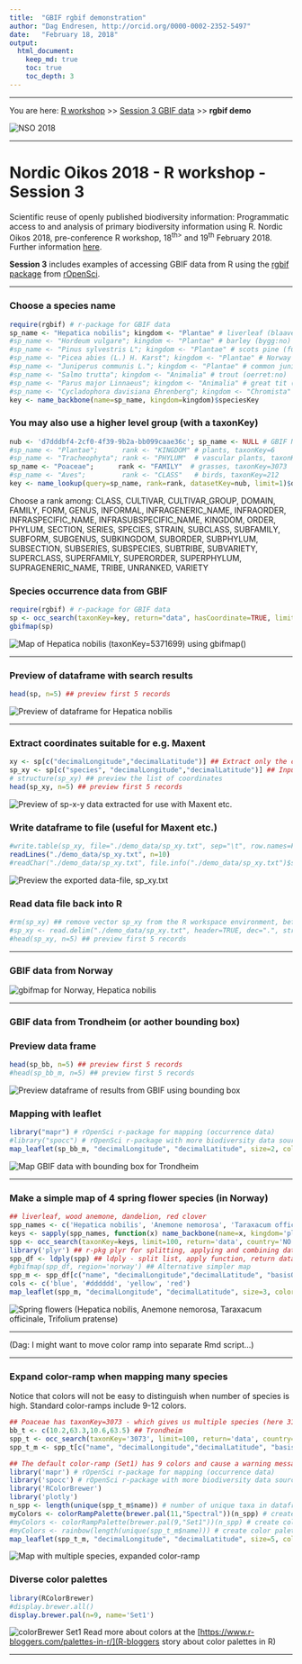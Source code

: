 ```yaml
---
title:  "GBIF rgbif demonstration"
author: "Dag Endresen, http://orcid.org/0000-0002-2352-5497"
date:   "February 18, 2018"
output:
  html_document:
    keep_md: true
    toc: true
    toc_depth: 3
---
```


***

You are here: [R workshop](../) >> [Session 3 GBIF data](./) >> **rgbif demo**

![](../demo_data/NSO_2018_GBIF_NO.png "NSO 2018")

***

# Nordic Oikos 2018 - R workshop - Session 3

Scientific reuse of openly published biodiversity information: Programmatic access to and analysis of primary biodiversity information using R. Nordic Oikos 2018, pre-conference R workshop, 18<sup>th></sup> and 19<sup>th</sup> February 2018. Further information [here](http://www.gbif.no/events/2018/Nordic-Oikos-2018-R-workshop.html).


**Session 3** includes examples of accessing GBIF data from R using the [rgbif](https://www.gbif.org/tool/81747/rgbif) [package](https://cran.r-project.org/web/packages/rgbif/index.html) from [rOpenSci](https://ropensci.org/).

***

### Choose a species name

```r
require(rgbif) # r-package for GBIF data
sp_name <- "Hepatica nobilis"; kingdom <- "Plantae" # liverleaf (blaaveis:no), taxonKey=5371699
#sp_name <- "Hordeum vulgare"; kingdom <- "Plantae" # barley (bygg:no)
#sp_name <- "Pinus sylvestris L"; kingdom <- "Plantae" # scots pine (furu:no), taxonKey=5285637
#sp_name <- "Picea abies (L.) H. Karst"; kingdom <- "Plantae" # Norway spruce (gran:no), taxonKey=5284884
#sp_name <- "Juniperus communis L."; kingdom <- "Plantae" # common juniper (einer:no), taxonKey=2684709
#sp_name <- "Salmo trutta"; kingdom <- "Animalia" # trout (oerret:no)
#sp_name <- "Parus major Linnaeus"; kingdom <- "Animalia" # great tit (kjoettmeis:no), taxonKey=8095051
#sp_name <- "Cycladophora davisiana Ehrenberg"; kingdom <- "Chromista" # radiolaria sp., taxonKey=5955869
key <- name_backbone(name=sp_name, kingdom=kingdom)$speciesKey
```

### You may also use a higher level group (with a taxonKey)

```r
nub <- 'd7dddbf4-2cf0-4f39-9b2a-bb099caae36c'; sp_name <- NULL # GBIF NUB taxon backbone datasetKey
#sp_name <- "Plantae";      rank <- "KINGDOM" # plants, taxonKey=6
#sp_name <- "Tracheophyta"; rank <- "PHYLUM"  # vascular plants, taxonKey=7707728
sp_name <- "Poaceae";      rank <- "FAMILY"  # grasses, taxonKey=3073
#sp_name <- "Aves";         rank <- "CLASS"   # birds, taxonKey=212
key <- name_lookup(query=sp_name, rank=rank, datasetKey=nub, limit=1)$data$key # find taxonKey
```
Choose a rank among: CLASS, CULTIVAR, CULTIVAR_GROUP, DOMAIN, FAMILY, FORM, GENUS, INFORMAL, INFRAGENERIC_NAME, INFRAORDER, INFRASPECIFIC_NAME, INFRASUBSPECIFIC_NAME, KINGDOM, ORDER, PHYLUM, SECTION, SERIES, SPECIES, STRAIN, SUBCLASS, SUBFAMILY, SUBFORM, SUBGENUS, SUBKINGDOM, SUBORDER, SUBPHYLUM, SUBSECTION, SUBSERIES, SUBSPECIES, SUBTRIBE, SUBVARIETY, SUPERCLASS, SUPERFAMILY, SUPERORDER, SUPERPHYLUM, SUPRAGENERIC_NAME, TRIBE, UNRANKED, VARIETY

### Species occurrence data from GBIF

```r
require(rgbif) # r-package for GBIF data
sp <- occ_search(taxonKey=key, return="data", hasCoordinate=TRUE, limit=100) 
gbifmap(sp)
```
![Map of *Hepatica nobilis* (taxonKey=5371699) using `gbifmap()`](./demo_data/gbifmap_Hepatica_nobilis.png "gbifmap")

***

### Preview of dataframe with search results

```r
head(sp, n=5) ## preview first 5 records
```
![Preview of dataframe for *Hepatica nobilis*](demo_data/head_sp.png 'head(sp, n=5)')

***

### Extract coordinates suitable for e.g. Maxent

```r
xy <- sp[c("decimalLongitude","decimalLatitude")] ## Extract only the coordinates
sp_xy <- sp[c("species", "decimalLongitude","decimalLatitude")] ## Input format for Maxent
# structure(sp_xy) ## preview the list of coordinates
head(sp_xy, n=5) ## preview first 5 records
```
![Preview of *sp-x-y* data extracted for use with Maxent etc.](./demo_data/head_sp_xy.png "head sp_xy")

### Write dataframe to file (useful for Maxent etc.)

```r
#write.table(sp_xy, file="./demo_data/sp_xy.txt", sep="\t", row.names=FALSE, qmethod="double") ## for Maxent
readLines("./demo_data/sp_xy.txt", n=10)
#readChar("./demo_data/sp_xy.txt", file.info("./demo_data/sp_xy.txt")$size) ## Alternative preview
```
![Preview the exported data-file, `sp_xy.txt`](./demo_data/readLines_sp_xy_txt.png "readlines")

### Read data file back into R

```r
#rm(sp_xy) ## remove vector sp_xy from the R workspace environment, before re-loading
#sp_xy <- read.delim("./demo_data/sp_xy.txt", header=TRUE, dec=".", stringsAsFactors=FALSE)
#head(sp_xy, n=5) ## preview first 5 records
```

***

### GBIF data from Norway

![gbifmap for Norway, *Hepatica nobilis*](./demo_data/gbifmap_norway.png "gbifmap_NO")

***

### GBIF data from Trondheim (or aother bounding box)


### Preview data frame

```r
head(sp_bb, n=5) ## preview first 5 records
#head(sp_bb_m, n=5) ## preview first 5 records
```
![Preview dataframe of results from GBIF using bounding box](./demo_data/head_sp_bb.png "head sp_bb")

### Mapping with leaflet

```r
library("mapr") # rOpenSci r-package for mapping (occurrence data)
#library("spocc") # rOpenSci r-package with more biodiversity data sources than GBIF
map_leaflet(sp_bb_m, "decimalLongitude", "decimalLatitude", size=2, color="blue")
```
![Map GBIF data with bounding box for Trondheim](./demo_data/map_sp_trondheim.png "Leaflet map, Trondheim")

***

### Make a simple map of 4 spring flower species (in Norway)

```r
## liverleaf, wood anemone, dandelion, red clover
spp_names <- c('Hepatica nobilis', 'Anemone nemorosa', 'Taraxacum officinale', 'Trifolium pratense')  
keys <- sapply(spp_names, function(x) name_backbone(name=x, kingdom='plants')$speciesKey, USE.NAMES=FALSE)
spp <- occ_search(taxonKey=keys, limit=100, return='data', country='NO', hasCoordinate=TRUE) ## return list
library('plyr') ## r-pkg plyr for splitting, applying and combining data
spp_df <- ldply(spp) ## ldply - split list, apply function, return dataframe (here list to df)
#gbifmap(spp_df, region='norway') ## Alternative simpler map
spp_m <- spp_df[c("name", "decimalLongitude","decimalLatitude", "basisOfRecord", "year", "municipality")]
cols <- c('blue', '#dddddd', 'yellow', 'red')
map_leaflet(spp_m, "decimalLongitude", "decimalLatitude", size=3, color=cols)
```

![Spring flowers (*Hepatica nobilis, Anemone nemorosa, Taraxacum officinale, Trifolium pratense*)](./demo_data/map_spring_flower.png "Leaflet map of spring flowers")


***

(Dag: I might want to move color ramp into separate Rmd script...)

***

### Expand color-ramp when mapping many species
Notice that colors will not be easy to distinguish when number of species is high. Standard color-ramps include 9-12 colors.

```r
## Poaceae has taxonKey=3073 - which gives us multiple species (here 31 unique "names", 33 unique "taxonKey")
bb_t <- c(10.2,63.3,10.6,63.5) ## Trondheim
spp_t <- occ_search(taxonKey='3073', limit=100, return='data', country='NO', geometry=bb_t, hasCoordinate=TRUE)
spp_t_m <- spp_t[c("name", "decimalLongitude","decimalLatitude", "basisOfRecord", "year", "municipality", "taxonKey")]
```


```r
## The default color-ramp (Set1) has 9 colors and cause a warning message when more than 9 species are included in the same map.
library('mapr') # rOpenSci r-package for mapping (occurrence data)
library('spocc') # rOpenSci r-package with more biodiversity data sources than GBIF
library('RColorBrewer')
library('plotly')
n_spp <- length(unique(spp_t_m$name)) # number of unique taxa in dataframe (USE spp$name, NOT spp$taxonKey)
myColors <- colorRampPalette(brewer.pal(11,"Spectral"))(n_spp) # create color palette with [n_spp] colors
#myColors <- colorRampPalette(brewer.pal(9,"Set1"))(n_spp) # create color palette with [n_spp] colors
#myColors <- rainbow(length(unique(spp_t_m$name))) # create color palette with [n_spp] colors
map_leaflet(spp_t_m, "decimalLongitude", "decimalLatitude", size=5, color=myColors)
```
![Map with multiple species, expanded color-ramp](./demo_data/map_trd_spp.png "Leaflet map")


### Diverse color palettes


```r
library(RColorBrewer)
#display.brewer.all()
display.brewer.pal(n=9, name='Set1')
```
![colorBrewer Set1](./demo_data/display-brewer-pal_Set1.png "colorBrewer Set1")
Read more about colors at the [https://www.r-bloggers.com/palettes-in-r/](R-bloggers story about color palettes in R)

***

